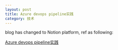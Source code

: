 ```yaml
---
layout: post
title: Azure devops pipeline实践
category: 技术
---
```


blog has changed to Notion platform, ref as following:

[Azure devops pipeline实践](https://different-slice-f4c.notion.site/azure-devops-pipeline-4426b551540e4aa18d20ca8b3fd199bf?pvs=4)